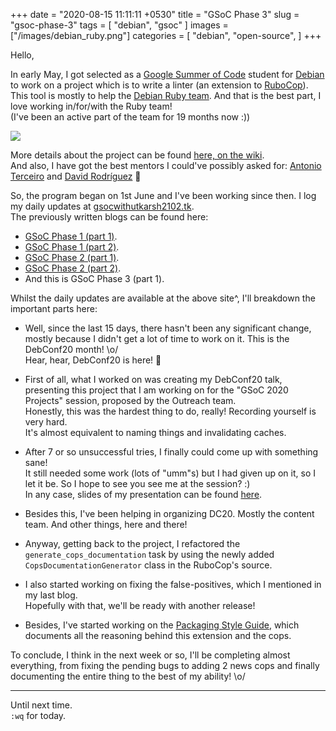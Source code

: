 +++
date = "2020-08-15 11:11:11 +0530"
title = "GSoC Phase 3"
slug = "gsoc-phase-3"
tags = [
    "debian",
    "gsoc"
]
images = ["/images/debian_ruby.png"]
categories = [
    "debian",
    "open-source",
]
+++

Hello,

In early May, I got selected as a [Google Summer of Code](https://summerofcode.withgoogle.com/)
student for [Debian](https://www.debian.org/) to work on a project which is to write a linter
(an extension to [RuboCop](https://rubocop.org/)).  
This tool is mostly to help the [Debian Ruby team](https://wiki.debian.org/Teams/Ruby/).
And that is the best part, I love working in/for/with the Ruby team!  
(I've been an active part of the team for 19 months now :))

![](/images/debian_ruby.png#center)


More details about the project can be found [here, on the wiki](https://wiki.debian.org/SummerOfCode2020/Projects/#SummerOfCode2020.2FApprovedProjects.2FUpstreamDownstreamCooperationInRuby.Upstream.2FDownstream_cooperation_in_Ruby).  
And also, I have got the best mentors I could've possibly asked for: [Antonio Terceiro](https://github.com/terceiro)
and [David Rodríguez](https://github.com/deivid-rodriguez/) 💖


So, the program began on 1st June and I've been working since then. I log my daily updates at
[gsocwithutkarsh2102.tk](https://gsocwithutkarsh2102.tk/).  
The previously written blogs can be found here:  
- [GSoC Phase 1 (part 1)](https://utkarsh2102.com/posts/gsoc-phase-1/).
- [GSoC Phase 1 (part 2)](https://utkarsh2102.com/posts/foss-in-june-20/).
- [GSoC Phase 2 (part 1)](https://utkarsh2102.com/posts/gsoc-phase-2/).
- [GSoC Phase 2 (part 2)](https://utkarsh2102.com/posts/foss-in-july-20/).
- And this is GSoC Phase 3 (part 1).

Whilst the daily updates are available at the above site^, I'll breakdown the important
parts here:

- Well, since the last 15 days, there hasn't been any significant change, mostly because
  I didn't get a lot of time to work on it. This is the DebConf20 month! \o/  
  Hear, hear, DebConf20 is here! 💖

- First of all, what I worked on was creating my DebConf20 talk, presenting this project that
  I am working on for the "GSoC 2020 Projects" session, proposed by the Outreach team.  
  Honestly, this was the hardest thing to do, really! Recording yourself is very hard.  
  It's almost equivalent to naming things and invalidating caches.

- After 7 or so unsuccessful tries, I finally could come up with something sane!  
  It still needed some work (lots of "umm"s) but I had given up on it, so I let it be.
  So I hope to see you see me at the session? :)  
  In any case, slides of my presentation can be found [here](https://slides.com/utkarsh2102/gsoc-dc20).

- Besides this, I've been helping in organizing DC20. Mostly the content team. And
  other things, here and there!

- Anyway, getting back to the project, I refactored the `generate_cops_documentation` task
  by using the newly added `CopsDocumentationGenerator` class in the RuboCop's source.

- I also started working on fixing the false-positives, which I mentioned in my last blog.  
  Hopefully with that, we'll be ready with another release!

- Besides, I've started working on the [Packaging Style Guide](https://packaging.rubystyle.guide),
  which documents all the reasoning behind this extension and the cops.

To conclude, I think in the next week or so, I'll be completing almost everything, from fixing
the pending bugs to adding 2 news cops and finally documenting the entire thing to the best
of my ability! \o/

---

Until next time.  
`:wq` for today.
